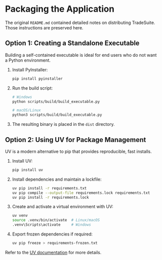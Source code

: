 # Packaging the Application

The original `README.md` contained detailed notes on distributing TradeSuite.
Those instructions are preserved here.

## Option 1: Creating a Standalone Executable

Building a self-contained executable is ideal for end users who do not want a
Python environment.

1. Install PyInstaller:
   ```bash
   pip install pyinstaller
   ```
2. Run the build script:
   ```bash
   # Windows
   python scripts/build/build_executable.py

   # macOS/Linux
   python3 scripts/build/build_executable.py
   ```
3. The resulting binary is placed in the `dist` directory.

## Option 2: Using UV for Package Management

UV is a modern alternative to pip that provides reproducible, fast installs.

1. Install UV:
   ```bash
   pip install uv
   ```
2. Install dependencies and maintain a lockfile:
   ```bash
   uv pip install -r requirements.txt
   uv pip compile --output-file requirements.lock requirements.txt
   uv pip install -r requirements.lock
   ```
3. Create and activate a virtual environment with UV:
   ```bash
   uv venv
   source .venv/bin/activate  # Linux/macOS
   .venv\Scripts\activate     # Windows
   ```
4. Export frozen dependencies if required:
   ```bash
   uv pip freeze > requirements-frozen.txt
   ```

Refer to the [UV documentation](https://github.com/astral-sh/uv) for more
details.
